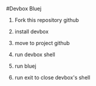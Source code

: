 #Devbox Bluej

1. Fork this repository github

2. install devbox

3. move to project github

4. run devbox shell

5. run bluej

6. run exit to close devbox's shell
